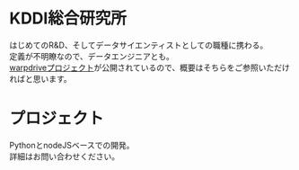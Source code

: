 # KDDI総合研究所
はじめてのR&D、そしてデータサイエンティストとしての職種に携わる。  
定義が不明瞭なので、データエンジニアとも。  
[warpdriveプロジェクト](https://warpdrive-project.jp/)が公開されているので、概要はそちらをご参照いただければと思います。

# プロジェクト
PythonとnodeJSベースでの開発。  
詳細はお問い合わせください。
